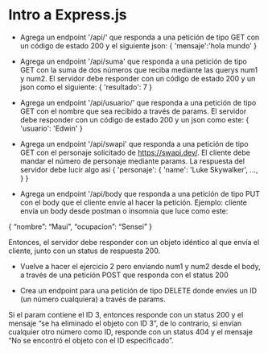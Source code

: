 # Intro a Express.js

- Agrega un endpoint '/api/' que responda a una petición de tipo GET con un código de estado 200 y el siguiente json: 
            { 'mensaje':'hola mundo' }

- Agrega un endpoint '/api/suma' que responda a una petición de tipo GET con la suma de dos números que reciba mediante las querys num1 y num2. El servidor debe responder con un código de estado 200 y un json como el siguiente:
            { 'resultado': 7 }

- Agrega un endpoint '/api/usuario/' que responda a una petición de tipo GET con el nombre que sea recibido a través de params. El servidor debe responder con un código de estado 200 y un json como este:
            { 'usuario': 'Edwin' }

- Agrega un endpoint '/api/swapi' que responda a una petición de tipo GET con el personaje solicitado de https://swapi.dev/. El cliente debe mandar el número de personaje mediante params. La respuesta del servidor debe lucir algo así
            { 'personaje': {
            	'name': 'Luke Skywalker',
                        ...,
} }

- Agrega un endpoint '/api/body que responda a una petición de tipo PUT con el body que el cliente envíe al hacer la petición. Ejemplo: cliente envía un body desde postman o insomnia que luce como este:

{ “nombre”: “Maui”, “ocupacion”: “Sensei” }

Entonces, el servidor debe responder con un objeto idéntico al que envía el cliente, junto con un status de respuesta 200.

- Vuelve a hacer el ejercicio 2 pero enviando num1 y num2 desde el body, a través de una petición POST que responda con el status 200

- Crea un endpoint para una petición de tipo DELETE donde envíes un ID (un número cualquiera) a través de params. 

Si el param contiene el ID 3, entonces responde con un status 200 y el mensaje “se ha eliminado el objeto con ID 3”, de lo contrario, si envían cualquier otro número como ID, responde con un status 404 y el mensaje “No se encontró el objeto con el ID especificado”.